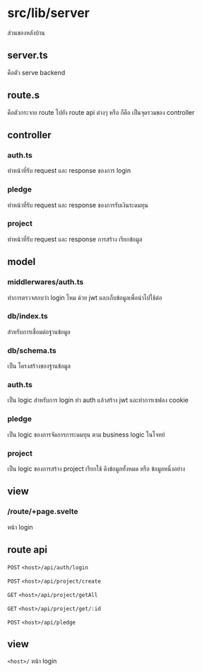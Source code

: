 # src/lib/server
ส่วนของหลังบ้าน
## server.ts
คือตัว serve backend
## route.s
คือตัวกระจาย route ไปยัง route api ต่างๆ หรือ ก็คือ เป็นจุดรวมของ controller

## controller
### auth.ts
ทำหน้าที่รับ request และ response ของการ login
### pledge
ทำหน้าที่รับ request และ response ของการรับเงินระดมทุน
### project
ทำหน้าที่รับ request และ response การสร้าง เรียกข้อมูล

## model
### middlerwares/auth.ts
ทำการตรวจสอบว่า login ไหม ด้วย jwt และเก็บข้อมูลเพื่อนำไปใช้ต่อ
### db/index.ts
สำหรับการเชื่อมต่อฐานข้อมูล
### db/schema.ts
เป็น โครงสร้างของฐานข้อมูล
### auth.ts
เป็น logic สำหรับการ login ทำ auth แล้วสร้าง jwt และทำการเซฟลง cookie
### pledge
เป็น logic ของการจัดการการะดมทุน ตาม business logic ในโจทย์
### project
เป็น logic ของการสร้าง project เรียกใช้ ดึงข้อมูลทั้งหมด หรือ ข้อมูลหนึ่งอย่าง 

## view
### /route/+page.svelte
หน้า login


## route api
`POST` `<host>/api/auth/login`  

`POST` `<host>/api/project/create`  

`GET` `<host>/api/project/getAll`  

`GET` `<host>/api/project/get/:id`  

`POST` `<host>/api/pledge`

## view
`<host>/` หน้า login